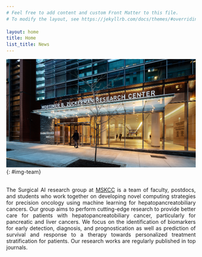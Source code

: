 ```yaml
---
# Feel free to add content and custom Front Matter to this file.
# To modify the layout, see https://jekyllrb.com/docs/themes/#overriding-theme-defaults

layout: home
title: Home
list_title: News
---
```


![Surgical AI research group](img/zuck.jpg){: #img-team}

<br/>
<div style="text-align: justify">
    The Surgical AI research group at <a href="https://www.mskcc.org/">MSKCC</a> is a team of faculty, postdocs, and students who work together on developing novel computing strategies for precision oncology using machine learning for hepatopancreatobiliary cancers. Our group aims to perform cutting-edge research to provide better care for patients with hepatopancreatobiliary cancer, particularly for pancreatic and liver cancers. We focus on the identification of biomarkers for early detection, diagnosis, and prognostication as well as prediction of survival and response to a therapy towards personalized treatment stratification for patients. Our research works are regularly published in top journals.
</div>
<br/>




